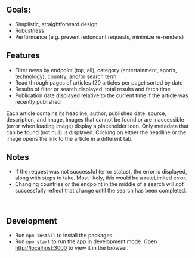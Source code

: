 ## Goals:
-	Simplistic, straightforward design
-	Robustness 
-	Performance (e.g. prevent redundant requests, minimize re-renders) 


## Features
-	Filter news by endpoint (top, all), category (entertainment, sports, technology), country, and/or search term
- Read through pages of articles (20 articles per page) sorted by date
-	Results of filter or search displayed: total results and fetch time
-	Publication date displayed relative to the current time if the article was recently published

Each article contains its headline, author, published date, source, description, and image. Images that cannot be found or are inaccessible (error when loading image) display a placeholder icon. Only metadata that can be found (not null) is displayed. Clicking on either the headline or the image opens the link to the article in a different tab. <br>

## Notes
- If the request was not successful (error status), the error is displayed, along with steps to take. Most likely, this would be a rateLimited error. 
- Changing countries or the endpoint in the middle of a search will *not* successfully reflect that change until the search has been completed. 

<br>

## Development

- Run `npm install` to install the packages.
- Run `npm start` to run the app in development mode. Open [http://localhost:3000](http://localhost:3000) to view it in the browser.
